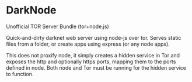 DarkNode
========

Unofficial TOR Server Bundle (tor+node.js)

Quick-and-dirty darknet web server using node-js over tor.  Serves static files from a folder, or create apps using express (or any node apps).

This does not proxify node, it simply creates a hidden service in Tor and exposes the http and optionally https ports, mapping them to the ports defined in node.
Both node and Tor must be running for the hidden service to function.

